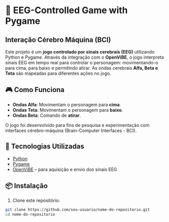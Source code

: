 # 🧠 EEG-Controlled Game with Pygame 

## Interação Cérebro Máquina (BCI)

Este projeto é um **jogo controlado por sinais cerebrais (EEG)** utilizando Python e Pygame. Através da integração com o **OpenViBE**, o jogo interpreta sinais EEG em tempo real para controlar o personagem: movimentando-o para cima, para baixo e permitindo atirar. As ondas cerebrais **Alfa, Beta e Teta** são mapeadas para diferentes ações no jogo.

## 🎮 Como Funciona

- **Ondas Alfa**: Movimentam o personagem para **cima**.
- **Ondas Teta**: Movimentam o personagem para **baixo**.
- **Ondas Beta**: Comando de **atirar**.

O jogo foi desenvolvido para fins de pesquisa e experimentação com interfaces cérebro-máquina (Brain-Computer Interfaces - BCI).

## 🧰 Tecnologias Utilizadas

- [Python](https://www.python.org/)
- [Pygame](https://www.pygame.org/news)
- [OpenViBE](http://openvibe.inria.fr/) – para aquisição e envio dos sinais EEG

## 📦 Instalação

1. Clone este repositório:

```bash
git clone https://github.com/seu-usuario/nome-do-repositorio.git
cd nome-do-repositorio

